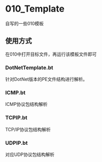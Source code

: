 # 010_Template

自写的一些010模板

## 使用方式
在010中打开目标文件，再运行该模板文件即可

### DotNetTemplate.bt
针对DotNet版本的PE文件结构进行解析。

### ICMP.bt

ICMP协议包结构解析

### TCPIP.bt

TCP/IP协议包结构解析

### UDPIP.bt

对应UDP协议包结构解析
